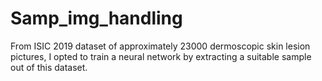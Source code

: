 # Samp_img_handling
From ISIC 2019 dataset of approximately 23000 dermoscopic skin lesion pictures, I opted to train a neural network by extracting a suitable sample out of this dataset.

